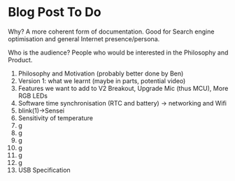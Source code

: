 # Blog Post To Do
Why? A more coherent form of documentation. Good for Search engine optimisation and general Internet presence/persona.

Who is the audience? People who would be interested in the Philosophy and Product.

1. Philosophy and Motivation (probably better done by Ben)
2. Version 1: what we learnt (maybe in parts, potential video)
3. Features we want to add to V2
    Breakout, Upgrade Mic (thus MCU), More RGB LEDs
4.  Software time synchronisation (RTC and battery) -> networking and Wifi
5. blink(1)->Sensei
6. Sensitivity of temperature
7. g
8. g
9. g
10. g
11. g
12. g
13. USB Specification
